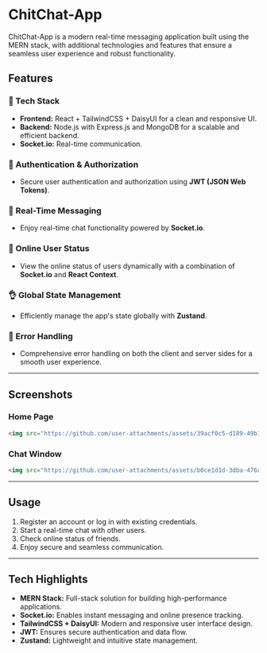 # ChitChat-App

ChitChat-App is a modern real-time messaging application built using the MERN stack, with additional technologies and features that ensure a seamless user experience and robust functionality.

## Features

### 🌟 Tech Stack
- **Frontend:** React + TailwindCSS + DaisyUI for a clean and responsive UI.
- **Backend:** Node.js with Express.js and MongoDB for a scalable and efficient backend.
- **Socket.io:** Real-time communication.

### 🎃 Authentication & Authorization
- Secure user authentication and authorization using **JWT (JSON Web Tokens)**.

### 💾 Real-Time Messaging
- Enjoy real-time chat functionality powered by **Socket.io**.

### 🚀 Online User Status
- View the online status of users dynamically with a combination of **Socket.io** and **React Context**.

### 👌 Global State Management
- Efficiently manage the app's state globally with **Zustand**.

### 🐞 Error Handling
- Comprehensive error handling on both the client and server sides for a smooth user experience.

---

## Screenshots

### Home Page
```html
<img src="https://github.com/user-attachments/assets/39acf0c5-d189-49b1-a737-9cb76e1e531c" alt="Home Page Screenshot" width="800" />
```

### Chat Window
```html
<img src="https://github.com/user-attachments/assets/b0ce1d1d-3dba-476a-9a3c-92400f45dfb8" alt="Chat Window Screenshot" width="800" />
```
---

## Usage
1. Register an account or log in with existing credentials.
2. Start a real-time chat with other users.
3. Check online status of friends.
4. Enjoy secure and seamless communication.

---

## Tech Highlights
- **MERN Stack:** Full-stack solution for building high-performance applications.
- **Socket.io:** Enables instant messaging and online presence tracking.
- **TailwindCSS + DaisyUI:** Modern and responsive user interface design.
- **JWT:** Ensures secure authentication and data flow.
- **Zustand:** Lightweight and intuitive state management.

